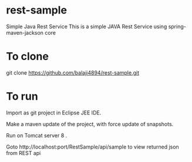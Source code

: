 # rest-sample
Simple Java Rest Service
This is a simple JAVA Rest Service using spring-maven-jackson core

# To clone

git clone https://github.com/balaji4894/rest-sample.git

# To run

Import as git project in Eclipse JEE IDE.

Make a maven update of the project, with force update of snapshots.

Run on Tomcat server 8 .

Goto http://localhost:port/RestSample/api/sample to view returned json from REST api



